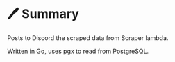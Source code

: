 # 🖊️ Summary
Posts to Discord the scraped data from Scraper lambda.

Written in Go, uses pgx to read from PostgreSQL.